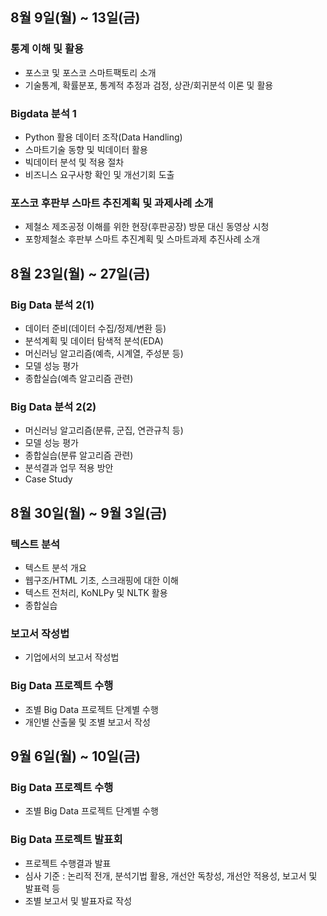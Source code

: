 ## 8월 9일(월) ~ 13일(금)

### 통계 이해 및 활용
- 포스코 및 포스코 스마트팩토리 소개
- 기술통계, 확률분포, 통계적 추정과 검정, 상관/회귀분석 이론 및 활용

### Bigdata 분석 1
- Python 활용 데이터 조작(Data Handling)
- 스마트기술 동향 및 빅데이터 활용
- 빅데이터 분석 및 적용 절차
- 비즈니스 요구사항 확인 및 개선기회 도출

### 포스코 후판부 스마트 추진계획 및 과제사례 소개
- 제철소 제조공정 이해를 위한 현장(후판공장) 방문 대신 동영상 시청
- 포항제철소 후판부 스마트 추진계획 및 스마트과제 추진사례 소개
  
  
## 8월 23일(월) ~ 27일(금)

### Big Data 분석 2(1)
- 데이터 준비(데이터 수집/정제/변환 등)
- 분석계획 및 데이터 탐색적 분석(EDA)
- 머신러닝 알고리즘(예측, 시계열, 주성분 등)
- 모델 성능 평가
- 종합실습(예측 알고리즘 관련)

### Big Data 분석 2(2)
- 머신러닝 알고리즘(분류, 군집, 연관규칙 등)
- 모델 성능 평가
- 종합실습(분류 알고리즘 관련)
- 분석결과 업무 적용 방안
- Case Study
  
  
## 8월 30일(월) ~ 9월 3일(금)

### 텍스트 분석
- 텍스트 분석 개요
- 웹구조/HTML 기초, 스크래핑에 대한 이해
- 텍스트 전처리, KoNLPy 및 NLTK 활용
- 종합실습

### 보고서 작성법
- 기업에서의 보고서 작성법

### Big Data 프로젝트 수행
- 조별 Big Data 프로젝트 단계별 수행
- 개인별 산출물 및 조별 보고서 작성
  
  
## 9월 6일(월) ~ 10일(금)

### Big Data 프로젝트 수행
- 조별 Big Data 프로젝트 단계별 수행

### Big Data 프로젝트 발표회
- 프로젝트 수행결과 발표
- 심사 기준 : 논리적 전개, 분석기법 활용, 개선안 독창성, 개선안 적용성, 보고서 및 발표력 등
- 조별 보고서 및 발표자료 작성
